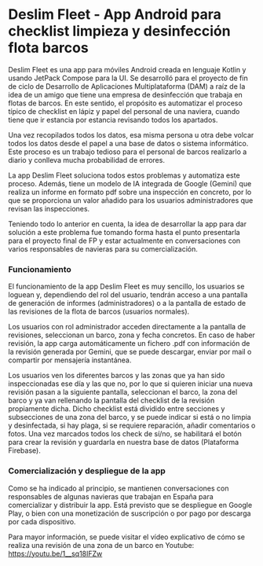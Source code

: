 # Deslim Fleet - App Android para checklist limpieza y desinfección flota barcos

Deslim Fleet es una app para móviles Android creada en lenguaje Kotlin y usando JetPack Compose para la UI. Se desarrolló para el proyecto de fin de ciclo de Desarrollo de Aplicaciones Multiplataforma (DAM) a raíz de la idea de un amigo que tiene una empresa de desinfección que trabaja en flotas de barcos. En este sentido, el propósito es automatizar el proceso típico de checklist en lápiz y papel del personal de una naviera, cuando tiene que ir estancia por estancia revisando todos los apartados.

Una vez recopilados todos los datos, esa misma persona u otra debe volcar todos los datos desde el papel a una base de datos o sistema informático. Este proceso es un trabajo tedioso para el personal de barcos realizarlo a diario y conlleva mucha probabilidad de errores.

La app Deslim Fleet soluciona todos estos problemas y automatiza este proceso. Además, tiene un modelo de IA integrada de Google (Gemini) que realiza un informe en formato pdf sobre una inspección en concreto, por lo que se proporciona un valor añadido para los usuarios administradores que revisan las inspecciones. 

Teniendo todo lo anterior en cuenta, la idea de desarrollar la app para dar solución a este problema fue tomando forma hasta el punto presentarla para el proyecto final de FP y estar actualmente en conversaciones con varios responsables de navieras para su comercialización.

### Funcionamiento

El funcionamiento de la app Deslim Fleet es muy sencillo, los usuarios se loguean y, dependiendo del rol del usuario, tendrán acceso a una pantalla de generación de informes (administradores) o a la pantalla de estado de las revisiones de la flota de barcos (usuarios normales). 

Los usuarios con rol administrador acceden directamente a la pantalla de revisiones, seleccionan un barco, zona y fecha concretos. En caso de haber revisión, la app carga automáticamente un fichero .pdf con información de la revisión generada por Gemini, que se puede descargar, enviar por mail o compartir por mensajería instantánea.

Los usuarios ven los diferentes barcos y las zonas que ya han sido inspeccionadas ese día y las que no, por lo que si quieren iniciar una nueva revisión pasan a la siguiente pantalla, seleccionan el barco, la zona del barco y ya van rellenando la pantalla del checklist de la revisión propiamente dicha. Dicho checklist está dividido entre secciones y subsecciones de una zona del barco, y se puede indicar si está o no limpia y desinfectada, si hay plaga, si se requiere reparación, añadir comentarios o fotos. Una vez marcados todos los check de sí/no, se habilitará el botón para crear la revisión y guardarla en nuestra base de datos (Plataforma Firebase). 

### Comercialización y despliegue de la app

Como se ha indicado al principio, se mantienen conversaciones con responsables de algunas navieras que trabajan en España para comercializar y distribuir la app. Está previsto que se despliegue en Google Play, o bien con una monetización de suscripción o por pago por descarga por cada dispositivo. 

Para mayor información, se puede visitar el vídeo explicativo de cómo se realiza una revisión de una zona de un barco en Youtube: https://youtu.be/1__sq18IFZw
